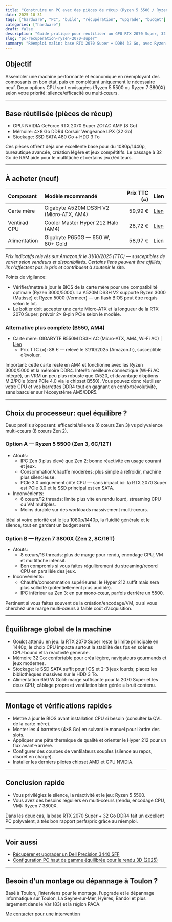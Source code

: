 ```yaml
---
title: "Construire un PC avec des pièces de récup (Ryzen 5 5500 / Ryzen 7 3800X + RTX 2070 Super)"
date: 2025-10-31
tags: ["hardware", "PC", "build", "récupération", "upgrade", "budget"]
categories: ["hardware"]
draft: false
description: "Guide pratique pour réutiliser un GPU RTX 2070 Super, 32 Go DDR4 et du stockage existant, en complétant avec une carte mère A520, un ventirad et une alimentation 650 W."
slug: "pc-recuperation-ryzen-2070-super"
summary: "Réemploi malin: base RTX 2070 Super + DDR4 32 Go, avec Ryzen 5 5500 ou Ryzen 7 3800X — quel équilibre perfs/bruit/coût ?"
---
```


## Objectif

Assembler une machine performante et économique en réemployant des composants en bon état, puis en complétant uniquement le nécessaire neuf. Deux options CPU sont envisagées (Ryzen 5 5500 ou Ryzen 7 3800X) selon votre priorité: silence/efficacité ou multi‑cœurs.

---

## Base réutilisée (pièces de récup)

- GPU: NVIDIA GeForce RTX 2070 Super ZOTAC AMP (8 Go)
- Mémoire: 4×8 Go DDR4 Corsair Vengeance LPX (32 Go)
- Stockage: SSD SATA 480 Go + HDD 3 To

Ces pièces offrent déjà une excellente base pour du 1080p/1440p, bureautique avancée, création légère et jeux compétitifs. Le passage à 32 Go de RAM aide pour le multitâche et certains jeux/éditeurs.

---

## À acheter (neuf)

| Composant | Modèle recommandé | Prix TTC (≈) | Lien |
| :-- | :-- | --: | :-- |
| Carte mère | Gigabyte A520M DS3H V2 (Micro‑ATX, AM4) | 59,99 € | [Lien](https://amzn.to/4oizHUQ) |
| Ventirad CPU | Cooler Master Hyper 212 Halo (AM4) | 28,72 € | [Lien](https://amzn.to/4ojFMjP) |
| Alimentation | Gigabyte P650G — 650 W, 80+ Gold | 58,97 € | [Lien](https://amzn.to/4hB78zf) |

_Prix indicatifs relevés sur Amazon.fr le 31/10/2025 (TTC) — susceptibles de varier selon vendeurs et disponibilités. Certains liens peuvent être affiliés; ils n’affectent pas le prix et contribuent à soutenir le site._

Points de vigilance:

- Vérifier/mettre à jour le BIOS de la carte mère pour une compatibilité optimale (Ryzen 3000/5000). La A520M DS3H V2 supporte Ryzen 3000 (Matisse) et Ryzen 5000 (Vermeer) — un flash BIOS peut être requis selon le lot.
- Le boîtier doit accepter une carte Micro‑ATX et la longueur de la RTX 2070 Super; prévoir 2× 8‑pin PCIe selon le modèle.

### Alternative plus complète (B550, AM4)

- Carte mère: GIGABYTE B550M DS3H AC (Micro‑ATX, AM4, Wi‑Fi AC) | [Lien](https://amzn.to/3WzLFNx)
  - Prix TTC (≈): 88 € — relevé le 31/10/2025 (Amazon.fr), susceptible d’évoluer.

Important: cette carte reste en AM4 et fonctionne avec les Ryzen 3000/5000 et la mémoire DDR4. Intérêt: meilleure connectique (Wi‑Fi AC intégré), un VRM un peu plus robuste que l’A520, et davantage d’options M.2/PCIe (dont PCIe 4.0 via le chipset B550). Vous pouvez donc réutiliser votre CPU et vos barrettes DDR4 tout en gagnant en confort/évolutivité, sans basculer sur l’écosystème AM5/DDR5.

---

## Choix du processeur: quel équilibre ?

Deux profils s’opposent: efficacité/silence (6 cœurs Zen 3) vs polyvalence multi‑cœurs (8 cœurs Zen 2).

### Option A — Ryzen 5 5500 (Zen 3, 6C/12T)

- Atouts:
  - IPC Zen 3 plus élevé que Zen 2: bonne réactivité en usage courant et jeux.
  - Consommation/chauffe modérées: plus simple à refroidir, machine plus silencieuse.
  - PCIe 3.0 uniquement côté CPU — sans impact ici: la RTX 2070 Super est PCIe 3.0 et le SSD principal est en SATA.
- Inconvénients:
  - 6 cœurs/12 threads: limite plus vite en rendu lourd, streaming CPU ou VM multiples.
  - Moins durable sur des workloads massivement multi‑cœurs.

Idéal si votre priorité est le jeu 1080p/1440p, la fluidité générale et le silence, tout en gardant un budget serré.

### Option B — Ryzen 7 3800X (Zen 2, 8C/16T)

- Atouts:
  - 8 cœurs/16 threads: plus de marge pour rendu, encodage CPU, VM et multitâche intensif.
  - Bon compromis si vous faites régulièrement du streaming/record CPU en parallèle des jeux.
- Inconvénients:
  - Chauffe/consommation supérieures: le Hyper 212 suffit mais sera plus sollicité (potentiellement plus audible).
  - IPC inférieur au Zen 3: en pur mono‑cœur, parfois derrière un 5500.

Pertinent si vous faites souvent de la création/encodage/VM, ou si vous cherchez une marge multi‑cœurs à faible coût d’acquisition.

---

## Équilibrage global de la machine

- Goulot attendu en jeu: la RTX 2070 Super reste la limite principale en 1440p; le choix CPU impacte surtout la stabilité des fps en scènes CPU‑bound et la réactivité générale.
- Mémoire 32 Go: confortable pour créa légère, navigateurs gourmands et jeux modernes.
- Stockage: le SSD SATA suffit pour l’OS et 2–3 jeux lourds; placez les bibliothèques massives sur le HDD 3 To.
- Alimentation 650 W Gold: marge suffisante pour la 2070 Super et les deux CPU; câblage propre et ventilation bien gérée = bruit contenu.

---

## Montage et vérifications rapides

- Mettre à jour le BIOS avant installation CPU si besoin (consulter la QVL de la carte mère).
- Monter les 4 barrettes (4×8 Go) en suivant le manuel pour l’ordre des slots.
- Appliquer une pâte thermique de qualité et orienter le Hyper 212 pour un flux avant→arrière.
- Configurer des courbes de ventilateurs souples (silence au repos, discret en charge).
- Installer les derniers pilotes chipset AMD et GPU NVIDIA.

---

## Conclusion rapide

- Vous privilégiez le silence, la réactivité et le jeu: Ryzen 5 5500.
- Vous avez des besoins réguliers en multi‑cœurs (rendu, encodage CPU, VM): Ryzen 7 3800X.

Dans les deux cas, la base RTX 2070 Super + 32 Go DDR4 fait un excellent PC polyvalent, à très bon rapport perfs/prix grâce au réemploi.

---

## Voir aussi

- [Récupérer et upgrader un Dell Precision 3440 SFF](/posts/dell-precision-3440-sff-recuperation-upgrade/)
- [Configuration PC haut de gamme équilibrée pour le rendu 3D (2025)](/posts/pc-haut-de-gamme-rendu-3d/)

---

## Besoin d’un montage ou dépannage à Toulon ?

Basé à Toulon, j’interviens pour le montage, l’upgrade et le dépannage informatique sur Toulon, La Seyne‑sur‑Mer, Hyères, Bandol et plus largement dans le Var (83) et la région PACA.

[Me contacter pour une intervention](/contact/)
